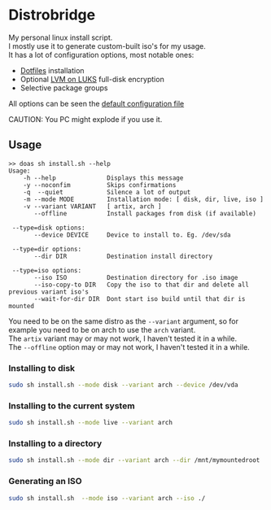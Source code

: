 <!-- markdownlint-disable MD013 MD024 MD001 MD045 -->

# Distrobridge

My personal linux install script.  
I mostly use it to generate custom-built iso's for my usage.  
It has a lot of configuration options, most notable ones:
- [Dotfiles](https://github.com/krypciak/dotfiles) installation
- Optional [LVM on LUKS](https://wiki.archlinux.org/title/Dm-crypt/Encrypting_an_entire_system#LVM_on_LUKS) full-disk encryption
- Selective package groups

All options can be seen the [default configuration file](/vars.conf.def.sh)  

CAUTION: You PC might explode if you use it.  


## Usage 

```
>> doas sh install.sh --help 
Usage:
    -h --help              Displays this message
    -y --noconfim          Skips confirmations
    -q  --quiet            Silence a lot of output
    -m --mode MODE         Installation mode: [ disk, dir, live, iso ]
    -v --variant VARIANT   [ artix, arch ]
       --offline           Install packages from disk (if available)

 --type=disk options:
       --device DEVICE     Device to install to. Eg. /dev/sda

 --type=dir options:
       --dir DIR           Destination install directory

 --type=iso options:
       --iso ISO           Destination directory for .iso image
       --iso-copy-to DIR   Copy the iso to that dir and delete all previous variant iso's
       --wait-for-dir DIR  Dont start iso build until that dir is mounted
```

You need to be on the same distro as the `--variant` argument, so for example you need to be on arch to use the `arch` variant.  
The `artix` variant may or may not work, I haven't tested it in a while.  
The `--offline` option may or may not work, I haven't tested it in a while.  

### Installing to disk

```bash
sudo sh install.sh --mode disk --variant arch --device /dev/vda
```

### Installing to the current system

```bash
sudo sh install.sh --mode live --variant arch
```

### Installing to a directory

```bash
sudo sh install.sh --mode dir --variant arch --dir /mnt/mymountedroot
```

### Generating an ISO

```bash
sudo sh install.sh  --mode iso --variant arch --iso ./
```
